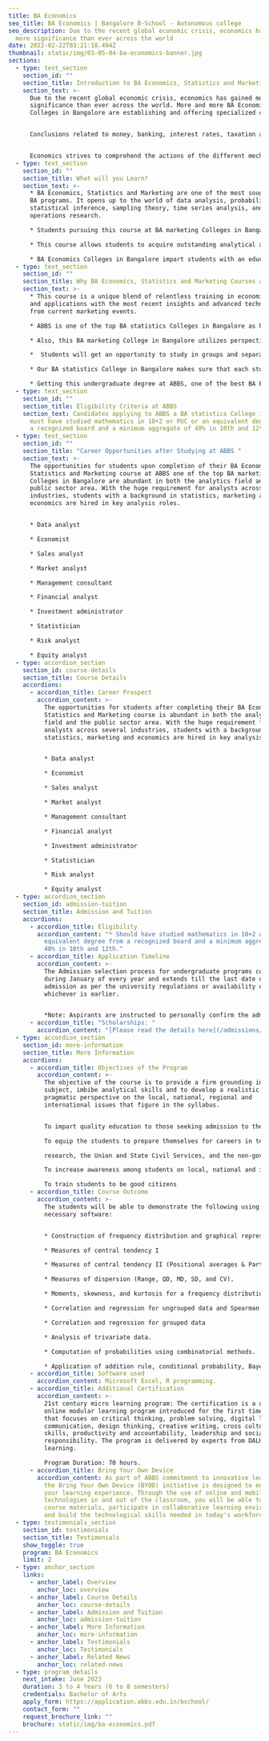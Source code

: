 ```yaml
---
title: BA Economics
seo_title: BA Economics | Bangalore B-School - Autonomous college
seo_description: Due to the recent global economic crisis, economics has gained
  more significance than ever across the world
date: 2022-02-22T03:21:18.494Z
thumbnail: static/img/03-05-04-ba-economics-banner.jpg
sections:
  - type: text_section
    section_id: ""
    section_title: Introduction to BA Economics, Statistics and Marketing
    section_text: >-
      Due to the recent global economic crisis, economics has gained more
      significance than ever across the world. More and more BA Economics
      Colleges in Bangalore are establishing and offering specialized courses. 


      Conclusions related to money, banking, interest rates, taxation and government expenses impact the lives of everyone at the global level. 


      Economics strives to comprehend the actions of the different mechanisms in the economy – consumers, producers and the government – and how they align with each other. This course at BA statistics Colleges in Bangalore offers aspiring students the ability to demonstrate complex data in simple terms or laymen's terms to audiences. It helps one to develop outstanding economic statistical, problem-solving and marketing skills and use them for various business motives.
  - type: text_section
    section_id: ""
    section_title: What will you Learn?
    section_text: >-
      * BA Economics, Statistics and Marketing are one of the most sought after
      BA programs. It opens up to the world of data analysis, probability,
      statistical inference, sampling theory, time series analysis, and
      operations research. 

      * Students pursuing this course at BA marketing Colleges in Bangalore get familiar with key economics concepts and standards to meticulously comprehend practical problems. 

      * This course allows students to acquire outstanding analytical and problem-solving abilities that are primary factors considered by big organizations. 

      * BA Economics Colleges in Bangalore impart students with an education that is not limited to theoretical knowledge rather it is more about applying skills to solve practical problems.
  - type: text_section
    section_id: ""
    section_title: Why BA Economics, Statistics and Marketing Courses are Best at ABBS?
    section_text: >-
      * This course is a unique blend of relentless training in economic thesis
      and applications with the most recent insights and advanced techniques
      from current marketing events. 

      * ABBS is one of the top BA statistics Colleges in Bangalore as here the economic study covers major aspects of the market and current trends which enable students to comprehend tools and techniques helpful when dealing with different matters practically. 

      * Also, this BA marketing College in Bangalore utilizes perspectives from sociology management and psychology to keep students ahead of their competition. 

      *  Students will get an opportunity to study in groups and separately as well with the help of our exceptional faculty members who are experienced and motivated to build a bright future. 

      * Our BA statistics College in Bangalore makes sure that each student is observed individually, gets a tailored education and is involved in other co-curricular activities as well because that’s what makes you special.

      * Getting this undergraduate degree at ABBS, one of the best BA Economics Colleges in Bangalore offers students great opportunities in today's highly competitive labour market. Students will have immense opportunities in front of them such as traditional economics jobs and a range of management and marketing jobs where your skillset is desirable.
  - type: text_section
    section_id: ""
    section_title: Eligibility Criteria at ABBS
    section_text: Candidates applying to ABBS a BA statistics College in Bangalore
      must have studied mathematics in 10+2 or PUC or an equivalent degree from
      a recognized board and a minimum aggregate of 40% in 10th and 12th.
  - type: text_section
    section_id: ""
    section_title: "Career Opportunities after Studying at ABBS "
    section_text: >-
      The opportunities for students upon completion of their BA Economics,
      Statistics and Marketing course at ABBS one of the top BA marketing
      Colleges in Bangalore are abundant in both the analytics field and the
      public sector area. With the huge requirement for analysts across several
      industries, students with a background in statistics, marketing and
      economics are hired in key analysis roles. 


      * Data analyst 

      * Economist 

      * Sales analyst 

      * Market analyst 

      * Management consultant 

      * Financial analyst 

      * Investment administrator 

      * Statistician 

      * Risk analyst 

      * Equity analyst
  - type: accordion_section
    section_id: course-details
    section_title: Course Details
    accordions:
      - accordion_title: Career Prospect
        accordion_content: >-
          The opportunities for students after completing their BA Economics,
          Statistics and Marketing course is abundant in both the analytics
          field and the public sector area. With the huge requirement for
          analysts across several industries, students with a background in
          statistics, marketing and economics are hired in key analysis roles. 


          * Data analyst 

          * Economist

          * Sales analyst

          * Market analyst

          * Management consultant

          * Financial analyst

          * Investment administrator

          * Statistician 

          * Risk analyst 

          * Equity analyst
  - type: accordion_section
    section_id: admission-tuition
    section_title: Admission and Tuition
    accordions:
      - accordion_title: Eligibility
        accordion_content: "* Should have studied mathematics in 10+2 or PUC or an
          equivalent degree from a recognized board and a minimum aggregate of
          40% in 10th and 12th."
      - accordion_title: Application Timeline
        accordion_content: >-
          The Admission selection process for undergraduate programs commences
          during January of every year and extends till the last date of
          admission as per the university regulations or availability of seats,
          whichever is earlier.


          *Note: Aspirants are instructed to personally confirm the admission dates and timelines from the admissions office.*
      - accordion_title: "Scholarships: "
        accordion_content: "[Please read the details here](/admissions/fees-scholarships)"
  - type: accordion_section
    section_id: more-information
    section_title: More Information
    accordions:
      - accordion_title: Objectives of the Program
        accordion_content: >-
          The objective of the course is to provide a firm grounding in the
          subject, imbibe analytical skills and to develop a realistic and
          pragmatic perspective on the local, national, regional and
          international issues that figure in the syllabus.


          To impart quality education to those seeking admission to the B.A Sociology, Psychology & Political sciences course.

          To equip the students to prepare themselves for careers in teaching and

          research, the Union and State Civil Services, and the non-governmental sector.

          To increase awareness among students on local, national and international issues, and strengthen their analytical skills and capabilities.

          To train students to be good citizens
      - accordion_title: Course Outcome
        accordion_content: >-
          The students will be able to demonstrate the following using the
          necessary software:


          * Construction of frequency distribution and graphical representation.

          * Measures of central tendency I

          * Measures of central tendency II (Positional averages & Partition values).

          * Measures of dispersion (Range, QD, MD, SD, and CV).

          * Moments, skewness, and kurtosis for a frequency distribution.

          * Correlation and regression for ungrouped data and Spearman’s rank correlation coefficient.

          * Correlation and regression for grouped data

          * Analysis of trivariate data.

          * Computation of probabilities using combinatorial methods.

          * Application of addition rule, conditional probability, Bayes formula.
      - accordion_title: Software used
        accordion_content: Microsoft Excel, R programming.
      - accordion_title: Additional Certification
        accordion_content: >-
          21st century micro learning program: The certification is a unique
          online modular learning program introduced for the first time in India
          that focuses on critical thinking, problem solving, digital literacy,
          communication, design thinking, creative writing, cross cultural
          skills, productivity and accountability, leadership and social
          responsibility. The program is delivered by experts from DALHAM
          learning. 

          Program Duration: 70 hours.
      - accordion_title: Bring Your Own Device
        accordion_content: As part of ABBS commitment to innovative learning strategies,
          the Bring Your Own Device (BYOD) initiative is designed to enhance
          your learning experience. Through the use of online and mobile
          technologies in and out of the classroom, you will be able to access
          course materials, participate in collaborative learning environments
          and build the technological skills needed in today's workforce.
  - type: testimonials_section
    section_id: testimonials
    section_title: Testimonials
    show_toggle: true
    program: BA Economics
    limit: 2
  - type: anchor_section
    links:
      - anchor_label: Overview
        anchor_loc: overview
      - anchor_label: Course Details
        anchor_loc: course-details
      - anchor_label: Admission and Tuition
        anchor_loc: admission-tuition
      - anchor_label: More Information
        anchor_loc: more-information
      - anchor_label: Testimonials
        anchor_loc: Testimonials
      - anchor_label: Related News
        anchor_loc: related-news
  - type: program_details
    next_intake: June 2023
    duration: 3 to 4 Years (6 to 8 semesters)
    credentials: Bachelor of Arts
    apply_form: https://application.abbs.edu.in/bschool/
    contact_form: ""
    request_brochure_link: ""
    brochure: static/img/ba-economics.pdf
---
```


